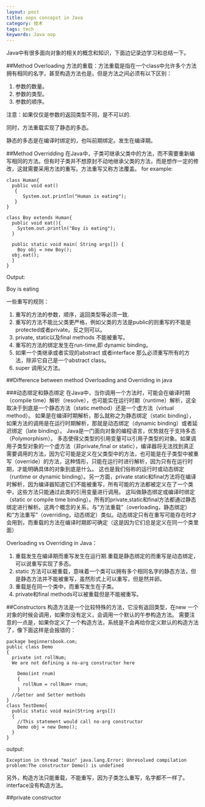 ```yaml
---
layout: post
title: oops concepst in Java
category: 技术
tags: tech
keywords: Java oop
---
```


  Java中有很多面向对象的相关的概念和知识，下面边记录边学习和总结一下。

##Method Overloading
  方法的重载：方法重载是指在一个class中允许多个方法拥有相同的名字，甚至构造方法也是。但是方法之间必须有以下区别：

  1. 参数的数量。
  2. 参数的类型。
  3. 参数的顺序。

注意：如果仅仅是参数的返回类型不同，是不可以的.

同时，方法重载实现了静态的多态。

静态的多态是在编译时绑定的，也叫前期绑定。发生在编译期。

##Method Overridding
  在Java中，子类可继承父类中的方法，而不需要重新编写相同的方法。但有时子类并不想原封不动地继承父类的方法，而是想作一定的修改，这就需要采用方法的重写。方法重写又称方法覆盖。
  for example:

  ```
  class Human{
    public void eat()
     {
        System.out.println("Human is eating");
     }
  }

  class Boy extends Human{
    public void eat(){
      System.out.println("Boy is eating");
    }

    public static void main( String args[]) {
      Boy obj = new Boy();
    obj.eat();
    }
  }
```

Output:

Boy is eating

一些重写的规则：
  1. 重写的方法的参数，顺序，返回类型等必须一致.
  2. 重写的方法不能比父类更严格，例如父类的方法是public的则重写的不能是protected或者private。反之则可以。
  3. private, static以及final methods 不能被重写。
  4. 重写的方法的绑定发生在run-time,即 dynamic binding。
  5. 如果一个类继承或者实现的abstract 或者interface 那么必须重写所有的方法，除非它自己是一个abstract class。
  6. super 调用父方法。

##Difference between method Overloading and Overriding in java

###动态绑定和静态绑定
  在Java中，当你调用一个方法时，可能会在编译时期（compile time）解析（resolve），也可能实在运行时期（runtime）解析，这全取决于到底是一个静态方法（static method）还是一个虚方法（virtual method）。
如果是在编译时期解析，那么就称之为静态绑定（static binding），如果方法的调用是在运行时期解析，那就是动态绑定（dynamic binding）或者延迟绑定（late binding）。
Java是一门面向对象的编程语言，优势就在于支持多态（Polymorphism）。
多态使得父类型的引用变量可以引用子类型的对象。如果调用子类型对象的一个虚方法（非private,final or static），编译器将无法找到真正需要调用的方法，因为它可能是定义在父类型中的方法，也可能是在子类型中被重写（override）的方法，这种情形，只能在运行时进行解析，因为只有在运行时期，才能明确具体的对象到底是什么。
  这也是我们俗称的运行时或动态绑定（runtime or dynamic binding）。另一方面，private static和final方法将在编译时解析，因为编译器知道它们不能被重写，所有可能的方法都被定义在了一个类中，这些方法只能通过此类的引用变量进行调用。
  这叫做静态绑定或编译时绑定（static or compile time binding）。所有的private,static和final方法都通过静态绑定进行解析。这两个概念的关系，与“方法重载”（overloading，静态绑定）和“方法重写”（overriding，动态绑定）类似。动态绑定只有在重写可能存在时才会用到，而重载的方法在编译时期即可确定（这是因为它们总是定义在同一个类里面）

Overloading vs Overriding in Java：
1. 重载发生在编译期而重写发生在运行期.重载是静态绑定的而重写是动态绑定，可以说重写实现了多态。
2. static 方法可以被重载，意味着一个类可以拥有多个相同名字的静态方法，但是静态方法并不能被重写，虽然形式上可以重写，但是然并卵。
3. 重载是在同一个类中，而重写发生在子类。
4. private和final methods可以被重载但是不能被重写。

##Constructors
构造方法是一个比较特殊的方法，它没有返回类型，在new 一个对象的时候会调用，如果你没有定义，会调用一个默认的午参构造方法。
需要注意的一点是，如果你定义了一个构造方法，系统是不会再给你定义默认的构造方法了，像下面这样是会报错的：

```
package beginnersbook.com;
public class Demo
{
  private int rollNum;
  We are not defining a no-arg constructor here

    Demo(int rnum)
    {
      rollNum = rollNum+ rnum;
    }
  //Getter and Setter methods
}
class TestDemo{
  public static void main(String args[])
  {
    //This statement would call no-arg constructor
    Demo obj = new Demo();
  }
}
```
output:

```
Exception in thread "main" java.lang.Error: Unresolved compilation 
problem:The constructor Demo() is undefined
```

另外，构造方法只能重载，不能重写，因为子类怎么重写，名字都不一样了。
interface没有构造方法。

##private constructor

